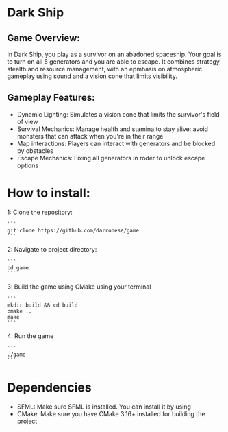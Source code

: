 # Dark Ship 

## Game Overview:
In Dark Ship, you play as a survivor on an abadoned spaceship.
Your goal is to turn on all 5 generators and you are able to escape.
It combines strategy, stealth and resource management, with an epmhasis
on atmospheric gameplay using sound and a vision cone that limits visibility.

## Gameplay Features:
- Dynamic Lighting: Simulates a vision cone that limits the survivor's field of view
- Survival Mechanics: Manage health and stamina to stay alive: avoid monsters that can attack when
    you're in their range
- Map interactions: Players can interact with generators and be blocked by obstacles
- Escape Mechanics: Fixing all generators in roder to unlock escape options

# How to install:
1: Clone the repository:

    ```
    git clone https://github.com/darronese/game
    ```

2: Navigate to project directory:

    ```
    cd game
    ```

3: Build the game using CMake using your terminal

    ```
    mkdir build && cd build
    cmake ..
    make
    ```

4: Run the game

    ```
    ./game
    ```

# Dependencies
- SFML: Make sure SFML is installed. You can install it by using
- CMake: Make sure you have CMake 3.16+ installed for building the project


